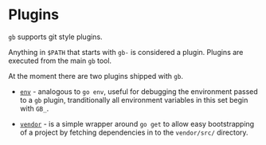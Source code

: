 # Plugins

`gb` supports git style plugins.

Anything in `$PATH` that starts with `gb-` is considered a plugin. Plugins are executed from the main `gb` tool.

At the moment there are two plugins shipped with `gb`.

- [`env`](/plugins/gb-env) - analogous to `go env`, useful for debugging the environment passed to a `gb` plugin, tranditionally all environment variables in this set begin with `GB_`.

- [`vendor`](/plugins/gb-vendor) - is a simple wrapper around `go get` to allow easy bootstrapping of a project by fetching dependencies in to the `vendor/src/` directory.
